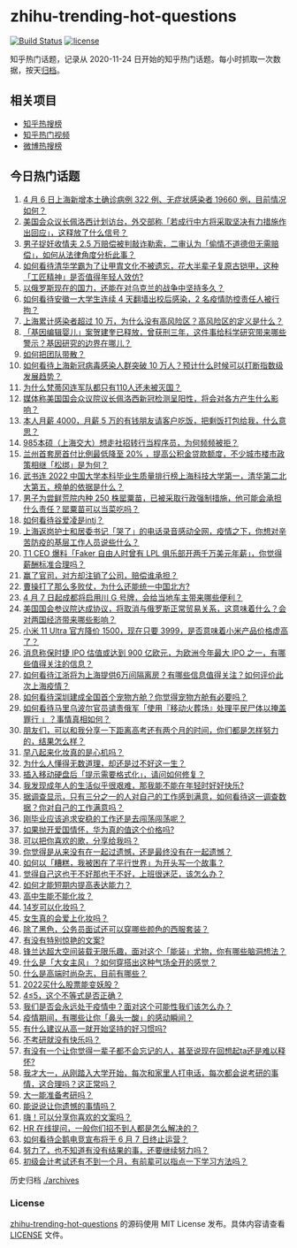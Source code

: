 # zhihu-trending-hot-questions

[![Build Status](https://github.com/justjavac/zhihu-trending-hot-questions/workflows/ci/badge.svg?branch=master)](https://github.com/justjavac/zhihu-trending-hot-questions/actions)
[![license](https://img.shields.io/github/license/justjavac/zhihu-trending-hot-questions)](https://github.com/justjavac/zhihu-trending-hot-questions/blob/master/LICENSE)

知乎热门话题，记录从 2020-11-24 日开始的知乎热门话题。每小时抓取一次数据，按天[归档](./archives)。

## 相关项目

- [知乎热搜榜](https://github.com/justjavac/zhihu-trending-top-search)
- [知乎热门视频](https://github.com/justjavac/zhihu-trending-hot-video)
- [微博热搜榜](https://github.com/justjavac/weibo-trending-hot-search)

## 今日热门话题

<!-- BEGIN -->
<!-- 最后更新时间 Fri Apr 08 2022 02:07:25 GMT+0800 (China Standard Time) -->

1. [4 月 6 日上海新增本土确诊病例 322 例、无症状感染者 19660 例，目前情况如何？](https://www.zhihu.com/question/526450322)
1. [美国会众议长佩洛西计划访台，外交部称「若成行中方将采取坚决有力措施作出回应」，这释放了什么信号？](https://www.zhihu.com/question/526535047)
1. [男子捉奸收情夫 2.5 万赔偿被判敲诈勒索，二审认为「偷情不道德但无需赔偿」，如何从法律角度分析此事？](https://www.zhihu.com/question/526332207)
1. [如何看待清华学霸为了让甲胄文化不被遗忘，花大半辈子复原古铠甲，这种「工匠精神」是否值得年轻人效仿?](https://www.zhihu.com/question/526406784)
1. [以俄罗斯现在的国力，还能在对乌克兰的战争中坚持多久？](https://www.zhihu.com/question/526458825)
1. [如何看待安徽一大学生连续 4 天翻墙出校后感染，2 名疫情防控责任人被行拘？](https://www.zhihu.com/question/526490321)
1. [上海累计感染者超过 10 万，为什么没有高风险区？高风险区的定义是什么？](https://www.zhihu.com/question/526257162)
1. [「基因编辑婴儿」案贺建奎已释放，曾获刑三年，这件事给科学研究带来哪些警示？基因研究的边界在哪儿？](https://www.zhihu.com/question/526499608)
1. [如何把团队带散？](https://www.zhihu.com/question/442522186)
1. [如何看待上海新冠病毒感染人群突破 10 万人？预计什么时候可以打断指数级发展趋势？](https://www.zhihu.com/question/526454948)
1. [为什么梵蒂冈连军队都只有110人还未被灭国？](https://www.zhihu.com/question/431767839)
1. [媒体称美国国会众议院议长佩洛西新冠检测呈阳性，将会对各方产生什么影响？](https://www.zhihu.com/question/526606067)
1. [本人月薪 4000，月薪 5 万的有钱朋友请客户吃饭，把剩饭打包给我，什么意思？](https://www.zhihu.com/question/519940078)
1. [985本硕（上海交大）想走社招转行当程序员，为何频频被拒？](https://www.zhihu.com/question/525614193)
1. [兰州首套房首付比例最低降至 20% ，提高公积金贷款额度，不少城市楼市政策相继「松绑」是为何？](https://www.zhihu.com/question/526208559)
1. [武书连 2022 中国大学本科毕业生质量排行榜上海科技大学第一，清华第二北大第五，榜单的依据是什么？](https://www.zhihu.com/question/526295757)
1. [男子为尝鲜荒院内种 250 株罂粟苗，已被采取行政强制措施，他可能会承担什么责任？罂粟苗可以当菜吃吗？](https://www.zhihu.com/question/526261037)
1. [如何看待谷爱凌是intj？](https://www.zhihu.com/question/525865971)
1. [上海返岗护士和居委书记「哭了」的电话录音感动全网，疫情之下，你想对辛苦防疫的基层工作人员说些什么？](https://www.zhihu.com/question/526303867)
1. [T1 CEO 爆料「Faker 自由人时曾有 LPL 俱乐部开两千万美元年薪」，你觉得薪酬标准合理吗？](https://www.zhihu.com/question/526478232)
1. [赢了官司，对方却注销了公司，赔偿谁承担？](https://www.zhihu.com/question/492373442)
1. [曹操打了那么多败仗，为什么还能统一中国北方?](https://www.zhihu.com/question/395318337)
1. [4 月 7 日起成都将启用川 G 号牌，会给当地车主带来哪些便利？](https://www.zhihu.com/question/526286073)
1. [美国国会参议院达成协议，将取消与俄罗斯正常贸易关系，这意味着什么？会对两国经济带来哪些影响？](https://www.zhihu.com/question/526506716)
1. [小米 11 Ultra 官方降价 1500，现在只要 3999，是否意味着小米产品价格虚高了？](https://www.zhihu.com/question/524637493)
1. [消息称保时捷 IPO 估值或达到 900 亿欧元，为欧洲今年最大 IPO 之一，有哪些值得关注的信息？](https://www.zhihu.com/question/526096899)
1. [如何看待江浙将为上海提供6万间隔离房？有哪些信息值得关注？如何评价此次上海疫情？](https://www.zhihu.com/question/526475650)
1. [如何看待深圳建成全国首个宠物方舱？你觉得宠物方舱有必要吗？](https://www.zhihu.com/question/526540054)
1. [如何看待马里乌波尔官员谴责俄军「使用『移动火葬场』处理平民尸体以掩盖罪行 」？事情真相如何？](https://www.zhihu.com/question/526489725)
1. [朋友们，可以和我分享一下距离高考还有两个月的时间，你们都是怎样努力的，结果怎么样？](https://www.zhihu.com/question/526578927)
1. [早八起来化妆真的是心机吗？](https://www.zhihu.com/question/524553802)
1. [为什么人懂得无数道理，却还是过不好这一生？](https://www.zhihu.com/question/526022774)
1. [插入移动硬盘后「提示需要格式化」，请问如何修复？](https://www.zhihu.com/question/19907376)
1. [我发现成年人的生活似乎很艰难，那我能不能在年轻时好好快乐?](https://www.zhihu.com/question/526263390)
1. [据调查显示，只有三分之一的人对自己的工作感到满意，如何看待这一调查数据？你对自己的工作满意吗？](https://www.zhihu.com/question/525426429)
1. [刚毕业应该追求安稳的工作还是去闯荡闯荡呢？](https://www.zhihu.com/question/526050387)
1. [如果抛开爱国情怀，华为真的值这个价格吗?](https://www.zhihu.com/question/515222534)
1. [可以把你喜欢的歌，分享给我吗？](https://www.zhihu.com/question/526034968)
1. [你觉得是从来没有在一起过遗憾，还是最终没有在一起遗憾？](https://www.zhihu.com/question/525927042)
1. [如何以「糟糕，我被困在了平行世界」为开头写一个故事？](https://www.zhihu.com/question/520714367)
1. [觉得自己这也干不好那也干不好，上班很迷茫，该怎么办？](https://www.zhihu.com/question/523407131)
1. [如何才能短期内提高表达能力？](https://www.zhihu.com/question/519900171)
1. [高中生能不能化妆？](https://www.zhihu.com/question/523508225)
1. [14岁可以化妆吗？](https://www.zhihu.com/question/524268119)
1. [女生真的会爱上化妆吗？](https://www.zhihu.com/question/525381371)
1. [除了黑色，公务员面试还可以穿哪些颜色的西服套装？](https://www.zhihu.com/question/524192153)
1. [有没有特别惊艳的文案?](https://www.zhihu.com/question/523048702)
1. [锋兰达超大空间装载无限乐趣，面对这个「能装」尤物，你有哪些脑洞想法？](https://www.zhihu.com/question/519546166)
1. [什么是「大女主风」？如何穿搭出这种气场全开的感觉？](https://www.zhihu.com/question/519558754)
1. [什么是高端时尚杂志，目前有哪些？](https://www.zhihu.com/question/26879752)
1. [2022买什么股票能变妖股？](https://www.zhihu.com/question/524745583)
1. [4≤5，这个不等式是否正确？](https://www.zhihu.com/question/520416482)
1. [我们是否会永远处于疫情中？面对这个可能性我们该怎么办？](https://www.zhihu.com/question/526158865)
1. [疫情期间，有哪些让你「鼻头一酸」的感动瞬间？](https://www.zhihu.com/question/372523252)
1. [有什么建议从高一就开始坚持的好习惯吗?](https://www.zhihu.com/question/466473902)
1. [不考研就没有快乐吗？](https://www.zhihu.com/question/526511348)
1. [有没有一个让你觉得一辈子都不会忘记的人，甚至说现在回想起ta还是难以释怀?](https://www.zhihu.com/question/526414441)
1. [我才大一，从刚踏入大学开始，每次和家里人打电话，每次都会说考研的事情，这合理吗？这正常吗？](https://www.zhihu.com/question/526535611)
1. [大一能准备考研吗？](https://www.zhihu.com/question/526375497)
1. [能说说让你遗憾的事情吗？](https://www.zhihu.com/question/526391450)
1. [嗨！可以分享你喜欢的文案吗？](https://www.zhihu.com/question/526404574)
1. [HR 在线提问，一般你们招不到人都是怎么解决的？](https://www.zhihu.com/question/451837740)
1. [如何看待企鹅电竞宣布将于 6 月 7 日终止运营？](https://www.zhihu.com/question/526509555)
1. [努力了，也不知道有没有结果的事，还要继续努力吗？](https://www.zhihu.com/question/526132369)
1. [初级会计考试还有不到一个月，有前辈可以指点一下学习方法吗？](https://www.zhihu.com/question/454042069)

<!-- END -->

历史归档 [./archives](./archives)

### License

[zhihu-trending-hot-questions](https://github.com/justjavac/zhihu-trending-hot-questions)
的源码使用 MIT License 发布。具体内容请查看 [LICENSE](./LICENSE) 文件。
